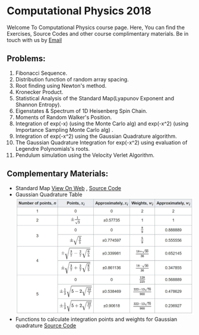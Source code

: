 # Computational Physics 2018

Welcome To Computational Physics course page. Here, You can find the Exercises, Source Codes and other course complimentary materials. Be in touch with us by [Email](mailto:amin.shahnazari@hotmail.com)

## Problems:
1. Fibonacci Sequence.
2. Distribution function of random array spacing.
3. Root finding using Newton's method.
4. Kronecker Product.
5. Statistical Analysis of the Standard Map(Lyapunov Exponent and Shannon Entropy).
6. Eigenstates & Spectrum of 1D Heisenberg Spin Chain.
7. Moments of Random Walker's Position.
8. Integration of exp(-x) (using the Monte Carlo alg) and exp(-x^2) (using Importance Sampling Monte Carlo alg) .
9. Integration of exp(-x^2) using the Gaussian Quadrature algorithm.
10. The Gaussian Quadrature Integration for exp(-x^2) using evaluation of Legendre Polynomials's roots.
11. Pendulum simulation using the Velocity Verlet Algorithm.

## Complementary Materials:
- Standard Map [View On Web](https://htmlpreview.github.io/?https://github.com/msnamini/Coph2018/blob/master/ComplimentaryFiles/StandardMap/standard-map.html) , [Source Code](https://github.com/msnamini/Coph2018/tree/master/ComplimentaryFiles/StandardMap)
- Gaussian Quadrature Table
![alt Gaussian Quadrature Table](https://raw.githubusercontent.com/msnamini/Coph2018/master/ComplimentaryFiles/GaussianQuadrature.JPG)
- Functions to calculate integration points and weights for Gaussian quadrature [Source Code](http://www-personal.umich.edu/~mejn/computational-physics/gaussxw.py)
  
